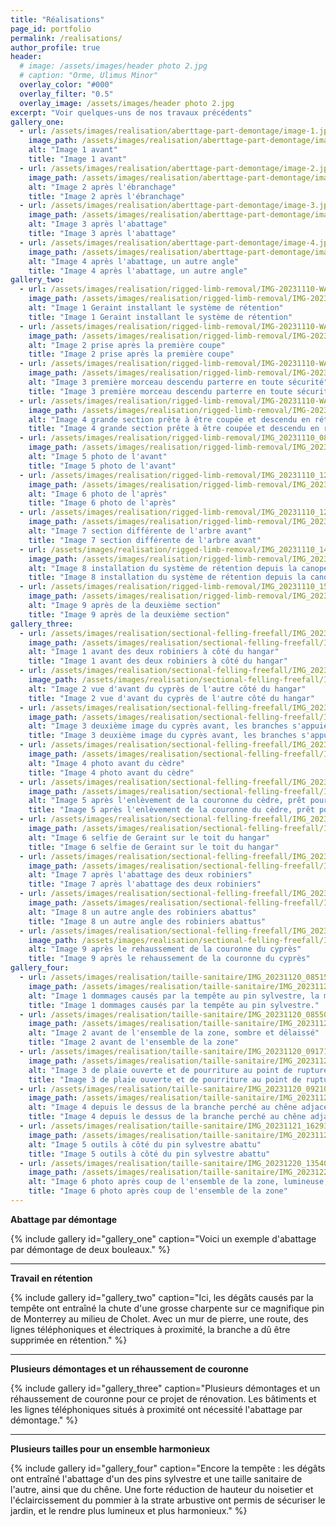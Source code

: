 ```yaml
---
title: "Réalisations"
page_id: portfolio
permalink: /realisations/
author_profile: true
header:
  # image: /assets/images/header photo 2.jpg
  # caption: "Orme, Ulimus Minor"
  overlay_color: "#000"
  overlay_filter: "0.5"
  overlay_image: /assets/images/header photo 2.jpg
excerpt: "Voir quelques-uns de nos travaux précédents"
gallery_one:
  - url: /assets/images/realisation/aberttage-part-demontage/image-1.jpg
    image_path: /assets/images/realisation/aberttage-part-demontage/image-1.jpg
    alt: "Image 1 avant"
    title: "Image 1 avant"
  - url: /assets/images/realisation/aberttage-part-demontage/image-2.jpg
    image_path: /assets/images/realisation/aberttage-part-demontage/image-2.jpg
    alt: "Image 2 après l'ébranchage"
    title: "Image 2 après l'ébranchage"
  - url: /assets/images/realisation/aberttage-part-demontage/image-3.jpg
    image_path: /assets/images/realisation/aberttage-part-demontage/image-3.jpg
    alt: "Image 3 après l'abattage"
    title: "Image 3 après l'abattage"
  - url: /assets/images/realisation/aberttage-part-demontage/image-4.jpg
    image_path: /assets/images/realisation/aberttage-part-demontage/image-4.jpg
    alt: "Image 4 après l'abattage, un autre angle"
    title: "Image 4 après l'abattage, un autre angle"
gallery_two:
  - url: /assets/images/realisation/rigged-limb-removal/IMG-20231110-WA0009.jpg
    image_path: /assets/images/realisation/rigged-limb-removal/IMG-20231110-WA0009.jpg
    alt: "Image 1 Geraint installant le système de rétention"
    title: "Image 1 Geraint installant le système de rétention"
  - url: /assets/images/realisation/rigged-limb-removal/IMG-20231110-WA0010.jpg
    image_path: /assets/images/realisation/rigged-limb-removal/IMG-20231110-WA0010.jpg
    alt: "Image 2 prise après la première coupe"
    title: "Image 2 prise après la première coupe"
  - url: /assets/images/realisation/rigged-limb-removal/IMG-20231110-WA0012.jpg
    image_path: /assets/images/realisation/rigged-limb-removal/IMG-20231110-WA0012.jpg
    alt: "Image 3 première morceau descendu parterre en toute sécurité"
    title: "Image 3 première morceau descendu parterre en toute sécurité"
  - url: /assets/images/realisation/rigged-limb-removal/IMG-20231110-WA0013.jpg
    image_path: /assets/images/realisation/rigged-limb-removal/IMG-20231110-WA0013.jpg
    alt: "Image 4 grande section prête à être coupée et descendu en rétention"
    title: "Image 4 grande section prête à être coupée et descendu en rétention"
  - url: /assets/images/realisation/rigged-limb-removal/IMG_20231110_084214_975.jpg
    image_path: /assets/images/realisation/rigged-limb-removal/IMG_20231110_084214_975.jpg
    alt: "Image 5 photo de l'avant"
    title: "Image 5 photo de l'avant"
  - url: /assets/images/realisation/rigged-limb-removal/IMG_20231110_120241_443.jpg
    image_path: /assets/images/realisation/rigged-limb-removal/IMG_20231110_120241_443.jpg
    alt: "Image 6 photo de l'après"
    title: "Image 6 photo de l'après"
  - url: /assets/images/realisation/rigged-limb-removal/IMG_20231110_120312_863.jpg
    image_path: /assets/images/realisation/rigged-limb-removal/IMG_20231110_120312_863.jpg
    alt: "Image 7 section différente de l'arbre avant"
    title: "Image 7 section différente de l'arbre avant"
  - url: /assets/images/realisation/rigged-limb-removal/IMG_20231110_141728_562.jpg
    image_path: /assets/images/realisation/rigged-limb-removal/IMG_20231110_141728_562.jpg
    alt: "Image 8 installation du système de rétention depuis la canopée"
    title: "Image 8 installation du système de rétention depuis la canopée"
  - url: /assets/images/realisation/rigged-limb-removal/IMG_20231110_154814_989.jpg
    image_path: /assets/images/realisation/rigged-limb-removal/IMG_20231110_154814_989.jpg
    alt: "Image 9 après de la deuxième section"
    title: "Image 9 après de la deuxième section"
gallery_three:
  - url: /assets/images/realisation/sectional-felling-freefall/IMG_20231113_172926_931.jpg
    image_path: /assets/images/realisation/sectional-felling-freefall/IMG_20231113_172926_931.jpg
    alt: "Image 1 avant des deux robiniers à côté du hangar"
    title: "Image 1 avant des deux robiniers à côté du hangar"
  - url: /assets/images/realisation/sectional-felling-freefall/IMG_20231113_173016_227.jpg
    image_path: /assets/images/realisation/sectional-felling-freefall/IMG_20231113_173016_227.jpg
    alt: "Image 2 vue d'avant du cyprès de l'autre côté du hangar"
    title: "Image 2 vue d'avant du cyprès de l'autre côté du hangar"
  - url: /assets/images/realisation/sectional-felling-freefall/IMG_20231113_173043_059.jpg
    image_path: /assets/images/realisation/sectional-felling-freefall/IMG_20231113_173043_059.jpg
    alt: "Image 3 deuxième image du cyprès avant, les branches s'appuient sur le toit"
    title: "Image 3 deuxième image du cyprès avant, les branches s'appuient sur le toit"
  - url: /assets/images/realisation/sectional-felling-freefall/IMG_20231113_173247_200.jpg
    image_path: /assets/images/realisation/sectional-felling-freefall/IMG_20231113_173247_200.jpg
    alt: "Image 4 photo avant du cèdre"
    title: "Image 4 photo avant du cèdre"
  - url: /assets/images/realisation/sectional-felling-freefall/IMG_20231128_105526_457.jpg
    image_path: /assets/images/realisation/sectional-felling-freefall/IMG_20231128_105526_457.jpg
    alt: "Image 5 après l'enlèvement de la couronne du cèdre, prêt pour l'abattage"
    title: "Image 5 après l'enlèvement de la couronne du cèdre, prêt pour l'abattage"
  - url: /assets/images/realisation/sectional-felling-freefall/IMG_20231129_112403_972.jpg
    image_path: /assets/images/realisation/sectional-felling-freefall/IMG_20231129_112403_972.jpg
    alt: "Image 6 selfie de Geraint sur le toit du hangar"
    title: "Image 6 selfie de Geraint sur le toit du hangar"
  - url: /assets/images/realisation/sectional-felling-freefall/IMG_20231220_091917_061.jpg
    image_path: /assets/images/realisation/sectional-felling-freefall/IMG_20231220_091917_061.jpg
    alt: "Image 7 après l'abattage des deux robiniers"
    title: "Image 7 après l'abattage des deux robiniers"
  - url: /assets/images/realisation/sectional-felling-freefall/IMG_20231220_091950_089.jpg
    image_path: /assets/images/realisation/sectional-felling-freefall/IMG_20231220_091950_089.jpg
    alt: "Image 8 un autre angle des robiniers abattus"
    title: "Image 8 un autre angle des robiniers abattus"
  - url: /assets/images/realisation/sectional-felling-freefall/IMG_20231220_092059_387.jpg
    image_path: /assets/images/realisation/sectional-felling-freefall/IMG_20231220_092059_387.jpg
    alt: "Image 9 après le rehaussement de la couronne du cyprès"
    title: "Image 9 après le rehaussement de la couronne du cyprès"
gallery_four:
  - url: /assets/images/realisation/taille-sanitaire/IMG_20231120_085152_272.jpg
    image_path: /assets/images/realisation/taille-sanitaire/IMG_20231120_085152_272.jpg
    alt: "Image 1 dommages causés par la tempête au pin sylvestre, la moitié de la couronne perchée sur le chêne adjacent."
    title: "Image 1 dommages causés par la tempête au pin sylvestre."
  - url: /assets/images/realisation/taille-sanitaire/IMG_20231120_085508_587.jpg
    image_path: /assets/images/realisation/taille-sanitaire/IMG_20231120_085508_587.jpg
    alt: "Image 2 avant de l'ensemble de la zone, sombre et délaissé"
    title: "Image 2 avant de l'ensemble de la zone"
  - url: /assets/images/realisation/taille-sanitaire/IMG_20231120_091713_530.jpg
    image_path: /assets/images/realisation/taille-sanitaire/IMG_20231120_091713_530.jpg
    alt: "Image 3 de plaie ouverte et de pourriture au point de rupture du pin sylvestre"
    title: "Image 3 de plaie ouverte et de pourriture au point de rupture du pin sylvestre"
  - url: /assets/images/realisation/taille-sanitaire/IMG_20231120_092104_030.jpg
    image_path: /assets/images/realisation/taille-sanitaire/IMG_20231120_092104_030.jpg
    alt: "Image 4 depuis le dessus de la branche perché au chêne adjacent"
    title: "Image 4 depuis le dessus de la branche perché au chêne adjacent"
  - url: /assets/images/realisation/taille-sanitaire/IMG_20231121_162930_253.jpg
    image_path: /assets/images/realisation/taille-sanitaire/IMG_20231121_162930_253.jpg
    alt: "Image 5 outils à côté du pin sylvestre abattu"
    title: "Image 5 outils à côté du pin sylvestre abattu"
  - url: /assets/images/realisation/taille-sanitaire/IMG_20231220_135401_309.jpg
    image_path: /assets/images/realisation/taille-sanitaire/IMG_20231220_135401_309.jpg
    alt: "Image 6 photo après coup de l'ensemble de la zone, lumineuse, harmonieuse et sûre"
    title: "Image 6 photo après coup de l'ensemble de la zone"
---
```


**Abattage par démontage**

{% include gallery id="gallery_one" caption="Voici un exemple d'abattage par démontage de deux bouleaux." %}

---

**Travail en rétention**

{% include gallery id="gallery_two" caption="Ici, les dégâts causés par la tempête ont entraîné la chute d'une grosse charpente sur ce magnifique pin de Monterrey au milieu de Cholet. Avec un mur de pierre, une route, des lignes téléphoniques et électriques à proximité, la branche a dû être supprimée en rétention." %}

---

**Plusieurs démontages et un réhaussement de couronne**

{% include gallery id="gallery_three" caption="Plusieurs démontages et un réhaussement de couronne pour ce projet de rénovation. Les bâtiments et les lignes téléphoniques situés à proximité ont nécessité l'abattage par démontage." %}

---

**Plusieurs tailles pour un ensemble harmonieux**

{% include gallery id="gallery_four" caption="Encore la tempête : les dégâts ont entraîné l'abattage d'un des pins sylvestre et une taille sanitaire de l'autre, ainsi que du chêne. Une forte réduction de hauteur du noisetier et l'éclaircissement du pommier à la strate arbustive ont permis de sécuriser le jardin, et le rendre plus lumineux et plus harmonieux." %}
